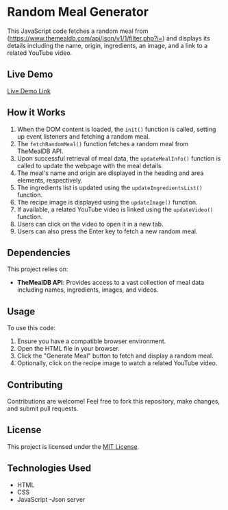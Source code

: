 # Random Meal Generator

This JavaScript code fetches a random meal from (https://www.themealdb.com/api/json/v1/1/filter.php?i=) and displays its details including the name, origin, ingredients, an image, and a link to a related YouTube video.


## Live Demo
[Live Demo Link](https://abdurizak.github.io/phase-1-project/)

## How it Works

1. When the DOM content is loaded, the `init()` function is called, setting up event listeners and fetching a random meal.
2. The `fetchRandomMeal()` function fetches a random meal from TheMealDB API.
3. Upon successful retrieval of meal data, the `updateMealInfo()` function is called to update the webpage with the meal details.
4. The meal's name and origin are displayed in the heading and area elements, respectively.
5. The ingredients list is updated using the `updateIngredientsList()` function.
6. The recipe image is displayed using the `updateImage()` function.
7. If available, a related YouTube video is linked using the `updateVideo()` function.
8. Users can click on the video to open it in a new tab.
9. Users can also press the Enter key to fetch a new random meal.

## Dependencies

This project relies on:

- **TheMealDB API**: Provides access to a vast collection of meal data including names, ingredients, images, and videos.

## Usage

To use this code:

1. Ensure you have a compatible browser environment.
2. Open the HTML file in your browser.
3. Click the "Generate Meal" button to fetch and display a random meal.
4. Optionally, click on the recipe image to watch a related YouTube video.

## Contributing

Contributions are welcome! Feel free to fork this repository, make changes, and submit pull requests.

## License

This project is licensed under the [MIT License](LICENSE).

## Technologies Used

- HTML
- CSS
- JavaScript
-Json server